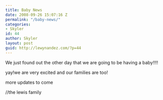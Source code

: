 ```yaml
---
title: Baby News
date: 2008-09-26 15:07:16 Z
permalink: "/baby-news/"
categories:
- Skyler
id: 44
author: Skyler
layout: post
guid: http://lewynandez.com/?p=44
---
```


We just found out the other day that we are going to be having a baby!!!!

yay!we are very excited and our families are too!

more updates to come

//the lewis family